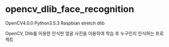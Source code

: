 # opencv_dlib_face_recognition

OpenCV4.0.0
Python3.5.3
Raspbian stretch
dlib

OpenCV, Dlib를 이용한 인식한 얼굴 사진을 이용하여 학습 후 누구인지 인식하는 프로젝트
